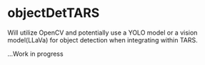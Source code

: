 # objectDetTARS

Will utilize OpenCV and potentially use a YOLO model or a vision model(LLaVa) for object detection when integrating within TARS.

...Work in progress
